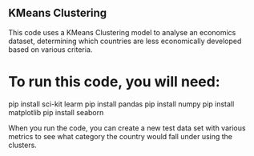 ## KMeans Clustering
This code uses a KMeans Clustering model to analyse an economics dataset, determining which countries are less economically developed based on various criteria. 

# To run this code, you will need:
pip install sci-kit learm 
pip install pandas 
pip install numpy
pip install matplotlib
pip install seaborn 

When you run the code, you can create a new test data set with various metrics to see what category the country would fall under using the clusters.
